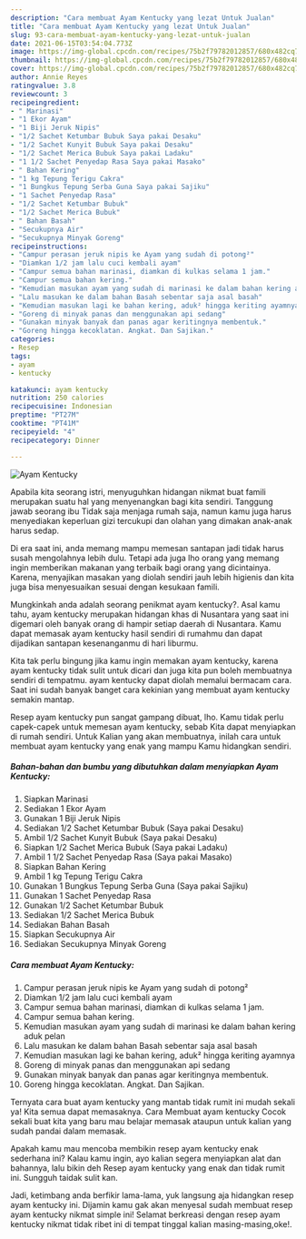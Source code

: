 ```yaml
---
description: "Cara membuat Ayam Kentucky yang lezat Untuk Jualan"
title: "Cara membuat Ayam Kentucky yang lezat Untuk Jualan"
slug: 93-cara-membuat-ayam-kentucky-yang-lezat-untuk-jualan
date: 2021-06-15T03:54:04.773Z
image: https://img-global.cpcdn.com/recipes/75b2f79782012857/680x482cq70/ayam-kentucky-foto-resep-utama.jpg
thumbnail: https://img-global.cpcdn.com/recipes/75b2f79782012857/680x482cq70/ayam-kentucky-foto-resep-utama.jpg
cover: https://img-global.cpcdn.com/recipes/75b2f79782012857/680x482cq70/ayam-kentucky-foto-resep-utama.jpg
author: Annie Reyes
ratingvalue: 3.8
reviewcount: 3
recipeingredient:
- " Marinasi"
- "1 Ekor Ayam"
- "1 Biji Jeruk Nipis"
- "1/2 Sachet Ketumbar Bubuk Saya pakai Desaku"
- "1/2 Sachet Kunyit Bubuk Saya pakai Desaku"
- "1/2 Sachet Merica Bubuk Saya pakai Ladaku"
- "1 1/2 Sachet Penyedap Rasa Saya pakai Masako"
- " Bahan Kering"
- "1 kg Tepung Terigu Cakra"
- "1 Bungkus Tepung Serba Guna Saya pakai Sajiku"
- "1 Sachet Penyedap Rasa"
- "1/2 Sachet Ketumbar Bubuk"
- "1/2 Sachet Merica Bubuk"
- " Bahan Basah"
- "Secukupnya Air"
- "Secukupnya Minyak Goreng"
recipeinstructions:
- "Campur perasan jeruk nipis ke Ayam yang sudah di potong²"
- "Diamkan 1/2 jam lalu cuci kembali ayam"
- "Campur semua bahan marinasi, diamkan di kulkas selama 1 jam."
- "Campur semua bahan kering."
- "Kemudian masukan ayam yang sudah di marinasi ke dalam bahan kering aduk pelan"
- "Lalu masukan ke dalam bahan Basah sebentar saja asal basah"
- "Kemudian masukan lagi ke bahan kering, aduk² hingga keriting ayamnya"
- "Goreng di minyak panas dan menggunakan api sedang"
- "Gunakan minyak banyak dan panas agar keritingnya membentuk."
- "Goreng hingga kecoklatan. Angkat. Dan Sajikan."
categories:
- Resep
tags:
- ayam
- kentucky

katakunci: ayam kentucky 
nutrition: 250 calories
recipecuisine: Indonesian
preptime: "PT27M"
cooktime: "PT41M"
recipeyield: "4"
recipecategory: Dinner

---
```



![Ayam Kentucky](https://img-global.cpcdn.com/recipes/75b2f79782012857/680x482cq70/ayam-kentucky-foto-resep-utama.jpg)

Apabila kita seorang istri, menyuguhkan hidangan nikmat buat famili merupakan suatu hal yang menyenangkan bagi kita sendiri. Tanggung jawab seorang ibu Tidak saja menjaga rumah saja, namun kamu juga harus menyediakan keperluan gizi tercukupi dan olahan yang dimakan anak-anak harus sedap.

Di era  saat ini, anda memang mampu memesan santapan jadi tidak harus susah mengolahnya lebih dulu. Tetapi ada juga lho orang yang memang ingin memberikan makanan yang terbaik bagi orang yang dicintainya. Karena, menyajikan masakan yang diolah sendiri jauh lebih higienis dan kita juga bisa menyesuaikan sesuai dengan kesukaan famili. 



Mungkinkah anda adalah seorang penikmat ayam kentucky?. Asal kamu tahu, ayam kentucky merupakan hidangan khas di Nusantara yang saat ini digemari oleh banyak orang di hampir setiap daerah di Nusantara. Kamu dapat memasak ayam kentucky hasil sendiri di rumahmu dan dapat dijadikan santapan kesenanganmu di hari liburmu.

Kita tak perlu bingung jika kamu ingin memakan ayam kentucky, karena ayam kentucky tidak sulit untuk dicari dan juga kita pun boleh membuatnya sendiri di tempatmu. ayam kentucky dapat diolah memalui bermacam cara. Saat ini sudah banyak banget cara kekinian yang membuat ayam kentucky semakin mantap.

Resep ayam kentucky pun sangat gampang dibuat, lho. Kamu tidak perlu capek-capek untuk memesan ayam kentucky, sebab Kita dapat menyiapkan di rumah sendiri. Untuk Kalian yang akan membuatnya, inilah cara untuk membuat ayam kentucky yang enak yang mampu Kamu hidangkan sendiri.

<!--inarticleads1-->

##### Bahan-bahan dan bumbu yang dibutuhkan dalam menyiapkan Ayam Kentucky:

1. Siapkan  Marinasi
1. Sediakan 1 Ekor Ayam
1. Gunakan 1 Biji Jeruk Nipis
1. Sediakan 1/2 Sachet Ketumbar Bubuk (Saya pakai Desaku)
1. Ambil 1/2 Sachet Kunyit Bubuk (Saya pakai Desaku)
1. Siapkan 1/2 Sachet Merica Bubuk (Saya pakai Ladaku)
1. Ambil 1 1/2 Sachet Penyedap Rasa (Saya pakai Masako)
1. Siapkan  Bahan Kering
1. Ambil 1 kg Tepung Terigu Cakra
1. Gunakan 1 Bungkus Tepung Serba Guna (Saya pakai Sajiku)
1. Gunakan 1 Sachet Penyedap Rasa
1. Gunakan 1/2 Sachet Ketumbar Bubuk
1. Sediakan 1/2 Sachet Merica Bubuk
1. Sediakan  Bahan Basah
1. Siapkan Secukupnya Air
1. Sediakan Secukupnya Minyak Goreng




<!--inarticleads2-->

##### Cara membuat Ayam Kentucky:

1. Campur perasan jeruk nipis ke Ayam yang sudah di potong²
1. Diamkan 1/2 jam lalu cuci kembali ayam
1. Campur semua bahan marinasi, diamkan di kulkas selama 1 jam.
1. Campur semua bahan kering.
1. Kemudian masukan ayam yang sudah di marinasi ke dalam bahan kering aduk pelan
1. Lalu masukan ke dalam bahan Basah sebentar saja asal basah
1. Kemudian masukan lagi ke bahan kering, aduk² hingga keriting ayamnya
1. Goreng di minyak panas dan menggunakan api sedang
1. Gunakan minyak banyak dan panas agar keritingnya membentuk.
1. Goreng hingga kecoklatan. Angkat. Dan Sajikan.




Ternyata cara buat ayam kentucky yang mantab tidak rumit ini mudah sekali ya! Kita semua dapat memasaknya. Cara Membuat ayam kentucky Cocok sekali buat kita yang baru mau belajar memasak ataupun untuk kalian yang sudah pandai dalam memasak.

Apakah kamu mau mencoba membikin resep ayam kentucky enak sederhana ini? Kalau kamu ingin, ayo kalian segera menyiapkan alat dan bahannya, lalu bikin deh Resep ayam kentucky yang enak dan tidak rumit ini. Sungguh taidak sulit kan. 

Jadi, ketimbang anda berfikir lama-lama, yuk langsung aja hidangkan resep ayam kentucky ini. Dijamin kamu gak akan menyesal sudah membuat resep ayam kentucky nikmat simple ini! Selamat berkreasi dengan resep ayam kentucky nikmat tidak ribet ini di tempat tinggal kalian masing-masing,oke!.

